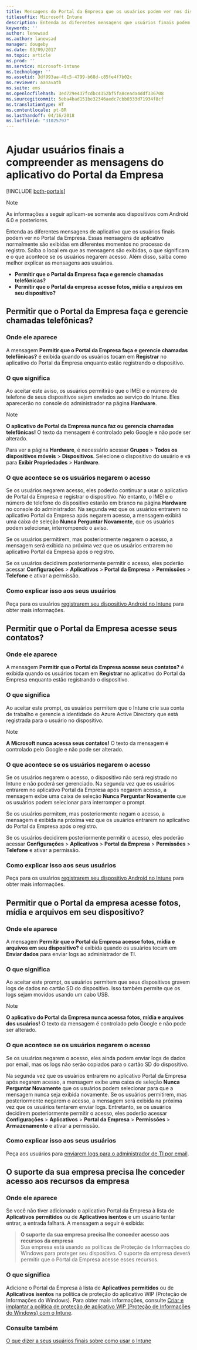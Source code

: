 ```yaml
---
title: Mensagens do Portal da Empresa que os usuários podem ver nos dispositivos
titlesuffix: Microsoft Intune
description: Entenda as diferentes mensagens que usuários finais podem ver no Portal da Empresa.
keywords: ''
author: lenewsad
ms.author: lanewsad
manager: dougeby
ms.date: 03/09/2017
ms.topic: article
ms.prod: ''
ms.service: microsoft-intune
ms.technology: ''
ms.assetid: 3df993aa-48c5-4799-b68d-c85fe4f7b02c
ms.reviewer: aanavath
ms.suite: ems
ms.openlocfilehash: 3ed729e437fcdbc4352bf5fa8ceada4ddf336708
ms.sourcegitcommit: 5eba4bad151be32346aedc7cbb0333d71934f8cf
ms.translationtype: HT
ms.contentlocale: pt-BR
ms.lasthandoff: 04/16/2018
ms.locfileid: "31025797"
---
```

# <a name="help-end-users-understand-company-portal-app-messages"></a>Ajudar usuários finais a compreender as mensagens do aplicativo do Portal da Empresa

[!INCLUDE [both-portals](./includes/note-for-both-portals.md)]

> [!NOTE]
> As informações a seguir aplicam-se somente aos dispositivos com Android 6.0 e posteriores.

Entenda as diferentes mensagens de aplicativo que os usuários finais podem ver no Portal da Empresa. Essas mensagens de aplicativo normalmente são exibidas em diferentes momentos no processo de registro. Saiba o local em que as mensagens são exibidas, o que significam e o que acontece se os usuários negarem acesso. Além disso, saiba como melhor explicar as mensagens aos usuários.

- __Permitir que o Portal da Empresa faça e gerencie chamadas telefônicas?__
- __Permitir que o Portal da empresa acesse fotos, mídia e arquivos em seu dispositivo?__

## <a name="allow-company-portal-to-make-and-manage-phone-calls"></a>Permitir que o Portal da Empresa faça e gerencie chamadas telefônicas?

### <a name="where-it-appears"></a>Onde ele aparece
A mensagem **Permitir que o Portal da Empresa faça e gerencie chamadas telefônicas?** é exibida quando os usuários tocam em **Registrar** no aplicativo do Portal da Empresa enquanto estão registrando o dispositivo.

### <a name="what-it-means"></a>O que significa
Ao aceitar este aviso, os usuários permitirão que o IMEI e o número de telefone de seus dispositivos sejam enviados ao serviço do Intune. Eles aparecerão no console do administrador na página __Hardware__.

> [!NOTE]
> **O aplicativo de Portal da Empresa nunca faz ou gerencia chamadas telefônicas!** O texto da mensagem é controlado pelo Google e não pode ser alterado.

Para ver a página **Hardware**, é necessário acessar **Grupos** > **Todos os dispositivos móveis** > **Dispositivos**. Selecione o dispositivo do usuário e vá para **Exibir Propriedades** > **Hardware**.

### <a name="what-happens-if-users-deny-access"></a>O que acontece se os usuários negarem o acesso
Se os usuários negarem acesso, eles poderão continuar a usar o aplicativo de Portal da Empresa e registrar o dispositivo. No entanto, o IMEI e o número de telefone do dispositivo estarão em branco na página __Hardware__ no console do administrador. Na segunda vez que os usuários entrarem no aplicativo Portal da Empresa após negarem acesso, a mensagem exibirá uma caixa de seleção **Nunca Perguntar Novamente**, que os usuários podem selecionar, interrompendo o aviso.

Se os usuários permitirem, mas posteriormente negarem o acesso, a mensagem será exibida na próxima vez que os usuários entrarem no aplicativo Portal da Empresa após o registro.

Se os usuários decidirem posteriormente permitir o acesso, eles poderão acessar **Configurações** > **Aplicativos** > **Portal da Empresa** > **Permissões** > **Telefone** e ativar a permissão.

### <a name="how-to-explain-this-to-your-users"></a>Como explicar isso aos seus usuários
Peça para os usuários [registrarem seu dispositivo Android no Intune](/intune-user-help/enroll-your-device-in-intune-android) para obter mais informações.

## <a name="allow-company-portal-to-access-your-contacts"></a>Permitir que o Portal da Empresa acesse seus contatos?

### <a name="where-it-appears"></a>Onde ele aparece
A mensagem **Permitir que o Portal da Empresa acesse seus contatos?** é exibida quando os usuários tocam em **Registrar** no aplicativo do Portal da Empresa enquanto estão registrando o dispositivo.

### <a name="what-it-means"></a>O que significa
Ao aceitar este prompt, os usuários permitem que o Intune crie sua conta de trabalho e gerencie a identidade do Azure Active Directory que está registrada para o usuário no dispositivo.

> [!NOTE]
> **A Microsoft nunca acessa seus contatos!** O texto da mensagem é controlado pelo Google e não pode ser alterado.

### <a name="what-happens-if-users-deny-access"></a>O que acontece se os usuários negarem o acesso
Se os usuários negarem o acesso, o dispositivo não será registrado no Intune e não poderá ser gerenciado. Na segunda vez que os usuários entrarem no aplicativo Portal da Empresa após negarem acesso, a mensagem exibe uma caixa de seleção **Nunca Perguntar Novamente** que os usuários podem selecionar para interromper o prompt.

Se os usuários permitem, mas posteriormente negam o acesso, a mensagem é exibida na próxima vez que os usuários entrarem no aplicativo do Portal da Empresa após o registro.

Se os usuários decidirem posteriormente permitir o acesso, eles poderão acessar **Configurações** > **Aplicativos** > **Portal da Empresa** > **Permissões** > **Telefone** e ativar a permissão.

### <a name="how-to-explain-this-to-your-users"></a>Como explicar isso aos seus usuários
Peça para os usuários [registrarem seu dispositivo Android no Intune](/intune-user-help/enroll-your-device-in-intune-android) para obter mais informações.

## <a name="allow-company-portal-to-access-photos-media-and-files-on-your-device"></a>Permitir que o Portal da empresa acesse fotos, mídia e arquivos em seu dispositivo?

### <a name="where-it-appears"></a>Onde ele aparece
A mensagem **Permitir que o Portal da Empresa acesse fotos, mídia e arquivos em seu dispositivo?** é exibida quando os usuários tocam em **Enviar dados** para enviar logs ao administrador de TI.

### <a name="what-it-means"></a>O que significa
Ao aceitar este prompt, os usuários permitem que seus dispositivos gravem logs de dados no cartão SD do dispositivo. Isso também permite que os logs sejam movidos usando um cabo USB.   

> [!NOTE]
> **O aplicativo do Portal da Empresa nunca acessa fotos, mídia e arquivos dos usuários!** O texto da mensagem é controlado pelo Google e não pode ser alterado.

### <a name="what-happens-if-users-deny-access"></a>O que acontece se os usuários negarem o acesso
Se os usuários negarem o acesso, eles ainda podem enviar logs de dados por email, mas os logs não serão copiados para o cartão SD do dispositivo.

Na segunda vez que os usuários entrarem no aplicativo Portal da Empresa após negarem acesso, a mensagem exibe uma caixa de seleção **Nunca Perguntar Novamente** que os usuários podem selecionar para que a mensagem nunca seja exibida novamente. Se os usuários permitirem, mas posteriormente negarem o acesso, a mensagem será exibida na próxima vez que os usuários tentarem enviar logs. Entretanto, se os usuários decidirem posteriormente permitir o acesso, eles poderão acessar **Configurações** > **Aplicativos** > **Portal da Empresa** > **Permissões** > **Armazenamento** e ativar a permissão.


### <a name="how-to-explain-this-to-your-users"></a>Como explicar isso aos seus usuários
Peça aos usuários para [enviarem logs para o administrador de TI por email](/intune-user-help/send-logs-to-your-it-admin-by-email-android). 

## <a name="your-company-support-needs-to-give-you-access-to-company-resources"></a>O suporte da sua empresa precisa lhe conceder acesso aos recursos da empresa

### <a name="where-it-appears"></a>Onde ele aparece
Se você não tiver adicionado o aplicativo Portal da Empresa à lista de **Aplicativos permitidos** ou de **Aplicativos isentos** e um usuário tentar entrar, a entrada falhará. A mensagem a seguir é exibida:

> **O suporte da sua empresa precisa lhe conceder acesso aos recursos da empresa**  
> Sua empresa está usando as políticas de Proteção de Informações do Windows para proteger seu dispositivo. O suporte da empresa deverá permitir que o Portal da Empresa acesse esses recursos.

### <a name="what-it-means"></a>O que significa

Adicione o Portal da Empresa à lista de **Aplicativos permitidos** ou de **Aplicativos isentos** na política de proteção do aplicativo WIP (Proteção de Informações do Windows). Para obter mais informações, consulte [Criar e implantar a política de proteção de aplicativo WIP (Proteção de Informações do Windows) com o Intune](/intune-classic/deploy-use/create-windows-information-protection-policy-with-intune).

### <a name="see-also"></a>Consulte também
[O que dizer a seus usuários finais sobre como usar o Intune](end-user-educate.md)
